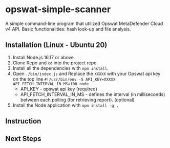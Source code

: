 # opswat-simple-scanner

A simple command-line program that utilized Opswat MetaDefender Cloud v4 API. Basic functionalities: hash look-up and file analysis. 

## Installation (Linux - Ubuntu 20)

1. Install Node.js 16.17 or above.
2. Clone Repo and `cd` into the project repo.
3. Install all the dependencies with `npm install`.
4. Open `./bin/index.js` and Replace the `XXXXX` with your Opswat api key on the top line `#!/usr/bin/env -S API_KEY=XXXXX API_FETCH_INTERVAL_IN_MS=100 node`
    * API_KEY - opswat api key (required)
    * API_FETCH_INTERVAL_IN_MS - defines the interval (in milliseconds) between each polling (for retrieving report). (optional) 
5. Install the Node application with `npm install -g .`


## Instruction

## Next Steps
